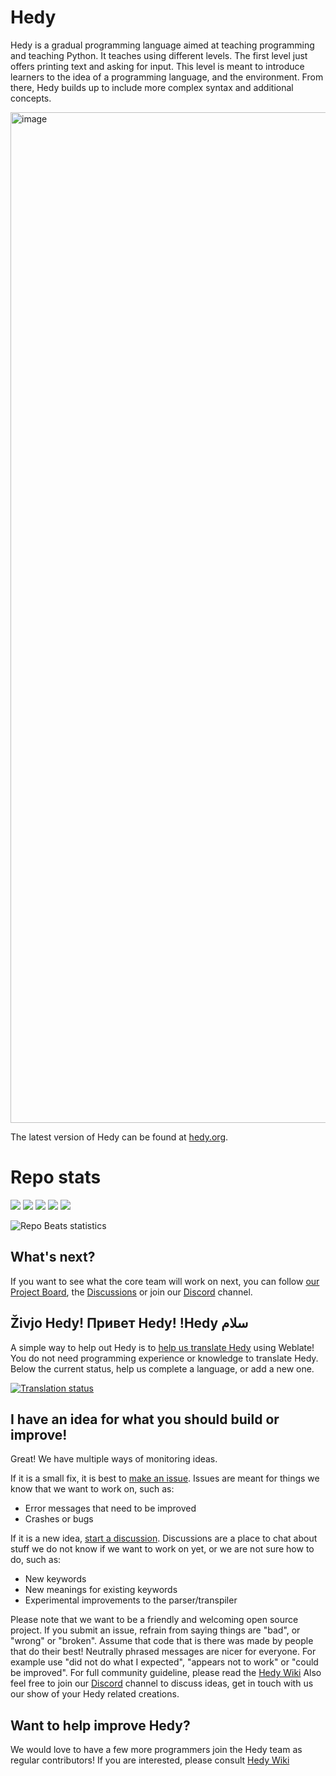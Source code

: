 # Hedy

Hedy is a gradual programming language aimed at teaching programming and teaching Python. It teaches using different levels. The first level just offers printing text and asking for input. This level is meant to introduce learners to the idea of a programming language, and the environment. From there, Hedy builds up to include more complex syntax and additional concepts.

<img width="1617" alt="image" src="https://user-images.githubusercontent.com/1003685/230636245-668ef2a1-c38b-47cf-84e4-0896ee6a72e8.png">

The latest version of Hedy can be found at [hedy.org](https://hedy.org).

# Repo stats

![](https://img.shields.io/github/commit-activity/m/hedyorg/hedy)
![](https://img.shields.io/github/last-commit/hedyorg/hedy)
![](https://img.shields.io/github/stars/hedyorg/hedy)
![](https://img.shields.io/github/contributors/hedyorg/hedy)
![](https://img.shields.io/github/issues/hedyorg/hedy)

![Repo Beats statistics](https://repobeats.axiom.co/api/embed/a3206e7c42293ee71446a7081b9c98636953501c.svg "Repobeats analytics image")


What's next?
------------

If you want to see what the core team will work on next, you can follow [our Project Board](https://github.com/orgs/hedyorg/projects/1/views/5), the [Discussions](https://github.com/hedyorg/hedy/discussions) or join our [Discord](https://discord.gg/8yY7dEme9r) channel.

Živjo Hedy! Привет Hedy! !Hedy سلام
----------------------------------------------

A simple way to help out Hedy is to [help us translate Hedy](docs/TRANSLATING.md) using Weblate! You do not need programming experience or knowledge to translate Hedy. Below the current status, help us complete a language, or add a new one.

<a href="https://hosted.weblate.org/engage/hedy/">
<img src="https://hosted.weblate.org/widgets/hedy/-/multi-auto.svg" alt="Translation status" />
</a>


I have an idea for what you should build or improve!
----------------------------------------------------

Great! We have multiple ways of monitoring ideas.

If it is a small fix, it is best to [make an issue](https://github.com/hedyorg/hedy/issues/new/choose). Issues are meant for things we know that we want to work on, such as:

* Error messages that need to be improved
* Crashes or bugs

If it is a new idea, [start a discussion](https://github.com/hedyorg/hedy/discussions/categories/ideas). Discussions are a place to chat about stuff we do not know if we want to work on yet, or we are not sure how to do, such as:

* New keywords
* New meanings for existing keywords
* Experimental improvements to the parser/transpiler

Please note that we want to be a friendly and welcoming open source project. If you submit an issue, refrain from saying things are "bad", or "wrong" or "broken". Assume that code that is there was made by people that do their best! Neutrally phrased messages are nicer for everyone. For example use "did not do what I expected", "appears not to work" or "could be improved". For full community guideline, please read the [Hedy Wiki](https://github.com/hedyorg/hedy/wiki) 
Also feel free to join our [Discord](https://discord.gg/8yY7dEme9r) channel to discuss ideas, get in touch with us our show of your Hedy related creations.

Want to help improve Hedy?
--------------------------

We would love to have a few more programmers join the Hedy team as regular contributors! 
If you are interested, please consult [Hedy Wiki](https://github.com/hedyorg/hedy/wiki)
